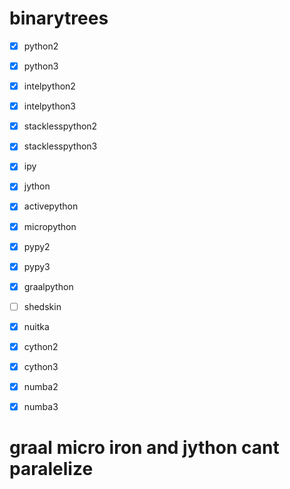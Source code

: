 # binarytrees
- [X] python2
- [X] python3
- [X] intelpython2
- [X] intelpython3
- [X] stacklesspython2
- [X] stacklesspython3
- [X] ipy
- [X] jython
- [X] activepython
- [X] micropython
- [X] pypy2
- [X] pypy3
- [X] graalpython
- [ ] shedskin
- [X] nuitka
- [X] cython2
- [X] cython3
- [X] numba2
- [X] numba3


# graal micro iron and jython cant paralelize 
